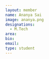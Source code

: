 ```yaml
---
layout: member
name: Ananya Sai
image: ananya.png
designations:
  - M.Tech
area:
bio:
email:
type: student
---
```

